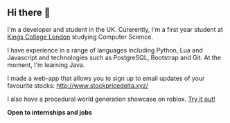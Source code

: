 ## Hi there 👋

I'm a developer and student in the UK. Curerently, I'm a first year student at [Kings College London](https://www.kcl.ac.uk/) studying Computer Science.

I have experience in a range of languages including Python, Lua and Javascript and technologies such as PostgreSQL, Bootstrap and Git. At the moment, I'm learning Java.

I made a web-app that allows you to sign up to email updates of your favourite stocks: http://www.stockpricedelta.xyz/

I also have a procedural world generation showcase on roblox. [Try it out!](https://www.roblox.com/games/6156846028/Procedural-Generation)

**Open to internships and jobs**
